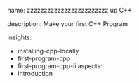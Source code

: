name: zzzzzzzzzzzzzzzzzzzzzzzz up C++

description: Make your first C++ Program

insights:
  - installing-cpp-locally
  - first-program-cpp
  - first-program-cpp-ii
aspects:
  - introduction
